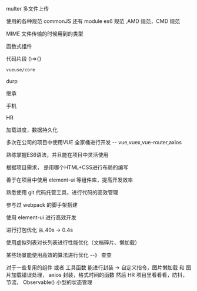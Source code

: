 multer 多文件上传 

 使用的各种规范 commonJS  还有 module  es6 规范  ,AMD 规范，CMD 规范

MIME 文件传输的时候用到的类型

函数式组件



代码片段 ()=>{} 

```bash
vueuse/core
```



durp

继承

手机

HR



加载进度，数据持久化





多次在公司的项目中使用VUE 全家桶进行开发  -- vue,vuex,vue-router,axios 

熟练掌握ES6语法，并且能在项目中灵活使用

根据项目需求， 是用哪个HTML+CSS进行布局的编写

善于在项目中使用 element-ui 等组件库，提高开发效率

熟悉使用 git 代码托管工具，进行代码的高效管理

参与过 webpack 的脚手架搭建







使用 element-ui 进行高效开发

进行打包优化 从 40s -> 0.4s

使用虚拟列表对长列表进行性能优化（文档碎片、懒加载）

某些场景能使用高效的算法进行优化 --》 查查

对于一些复用的组件 或者 工具函数 能进行封装  -> 自定义指令，图片懒加载 和 图片加载错误处理， axios 封装，格式时间的函数  然后 HR 项目里看看看，防抖，节流， Observable()  小型的状态管理






